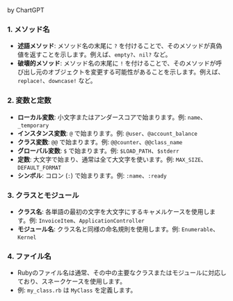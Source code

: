 by ChartGPT
### 1. **メソッド名**

- **述語メソッド**: メソッド名の末尾に `?` を付けることで、そのメソッドが真偽値を返すことを示します。例えば、`empty?`、`nil?` など。
- **破壊的メソッド**: メソッド名の末尾に `!` を付けることで、そのメソッドが呼び出し元のオブジェクトを変更する可能性があることを示します。例えば、`replace!`、`downcase!` など。

### 2. **変数と定数**

- **ローカル変数**: 小文字またはアンダースコアで始まります。例: `name`、`_temporary`
- **インスタンス変数**: `@` で始まります。例: `@user`、`@account_balance`
- **クラス変数**: `@@` で始まります。例: `@@counter`、`@@class_name`
- **グローバル変数**: `$` で始まります。例: `$LOAD_PATH`、`$stderr`
- **定数**: 大文字で始まり、通常は全て大文字を使います。例: `MAX_SIZE`、`DEFAULT_FORMAT`
- **シンボル**: コロン (`:`) で始まります。例: `:name`、`:ready`

### 3. **クラスとモジュール**

- **クラス名**: 各単語の最初の文字を大文字にするキャメルケースを使用します。例: `InvoiceItem`、`ApplicationController`
- **モジュール名**: クラス名と同様の命名規則を使用します。例: `Enumerable`、`Kernel`

### 4. **ファイル名**

- Rubyのファイル名は通常、その中の主要なクラスまたはモジュールに対応しており、スネークケースを使用します。
- 例: `my_class.rb` は `MyClass` を定義します。